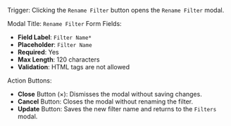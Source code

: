 Trigger: Clicking the `Rename Filter` button opens the `Rename Filter` modal.

Modal Title: `Rename Filter`
Form Fields:
- **Field Label**: `Filter Name*`
- **Placeholder**: `Filter Name`
- **Required**: Yes
- **Max Length**: 120 characters
- **Validation**: HTML tags are not allowed

Action Buttons:
- **Close** Button (×): Dismisses the modal without saving changes.
- **Cancel** Button: Closes the modal without renaming the filter.
- **Update** Button: Saves the new filter name and returns to the `Filters` modal.